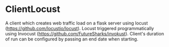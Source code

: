 # ClientLocust 

A client which creates web traffic load on a flask server using locust (https://github.com/locustio/locust). Locust triggered programmatically using Invocust (https://github.com/FutureSharks/invokust). Client's duration of run can be configured by passing an end date when starting. 
